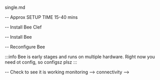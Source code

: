 single.md

-- Approx SETUP TIME 15-40 mins

-- Install Bee Clef

-- Install Bee

-- Reconfigure Bee

:::info
Bee is early stages and runs on multiple hardware. Right now you need ot config, so configsz plsz
:::

-- Check to see it is working
monitoring -->
connectivity -->